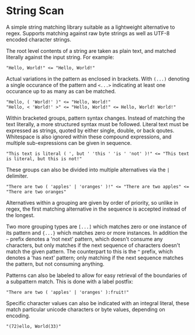 # String Scan
A simple string matching library suitable as a lightweight alternative
to regex.  Supports matching against raw byte strings as well as UTF-8
encoded character strings.

The root level contents of a string are taken as plain text, and matched
literally against the input string.  For example:

    "Hello, World!" <= "Hello, World!"

Actual variations in the pattern as enclosed in brackets.  With `(...)`
denoting a single occurance of the pattern and `<...>` indicating at
least one occurance up to as many as can be matched.

    "Hello, ( 'World!' )" <= "Hello, World!"
    "Hello, < 'World!' >" <= "Hello, World!" <= Hello, World! World!"

Within bracketed groups, pattern syntax changes.  Instead of matching
the text literally, a more structured syntax must be followed.  Literal
text must be expressed as strings, quoted by either single, double, or
back qoutes.  Whitespace is also ignored within these compound expressions,
and multiple sub-expressions can be given in sequence.

    "This text is literal ( ', but ' 'this ' 'is ' 'not' )!" <= "This text is literal, but this is not!"

These groups can also be divided into multiple alternatives via the <code>&vert;</code>
delimiter.

    "There are two ( 'apples' | 'oranges' )!" <= "There are two apples" <= "There are two oranges"

Alternatives within a grouping are given by order of priority, so unlike in regex, the
first matching alternative in the sequence is accepted instead of the longest.

Two more grouping types are `[...]` which matches zero or one instance of its pattern
and `{...}` which matches zero or more instances.  In addition the `~` prefix denotes
a 'not next' pattern, which doesn't consume any characters, but only matches if the
next sequence of characters doesn't match the given pattern.  The counterpart to this
is the `^` prefix, which denotes a 'has next' pattern; only matching if the next
sequence matches the pattern, but not consuming anything.

Patterns can also be labeled to allow for easy retrieval of the boundaries of a
subpattern match.  This is done with a label postfix:

    "There are two ( 'apples' | 'oranges' ):fruit!"

Specific character values can also be indicated with an integral literal, these
match particular unicode characters or byte values, depending on encoding.

    "(72)ello, World(33)"

